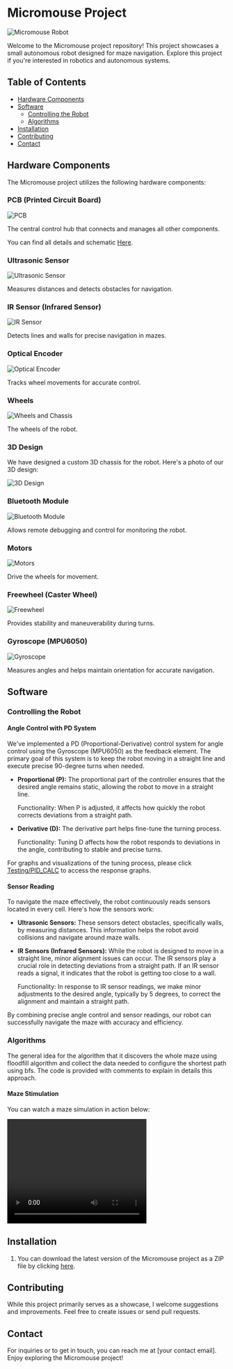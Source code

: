 # Micromouse Project

![Micromouse Robot](media/robot_image.jpg)

Welcome to the Micromouse project repository! This project showcases a small autonomous robot designed for maze navigation. Explore this project if you're interested in robotics and autonomous systems.

## Table of Contents
- [Hardware Components](#hardware-components)
- [Software](#software)
  - [Controlling the Robot](#controlling-the-robot)
  - [Algorithms](#algorithms)
- [Installation](#installation)
- [Contributing](#contributing)
- [Contact](#contact)

## Hardware Components

The Micromouse project utilizes the following hardware components:

### PCB (Printed Circuit Board)
![PCB](media/pcb_image.jpg)

The central control hub that connects and manages all other components.

You can find all details and schematic [Here](https://oshwlab.com/om4rr/micromouse).

### Ultrasonic Sensor
![Ultrasonic Sensor](media/ultrasonic_image.jpg)

Measures distances and detects obstacles for navigation.

### IR Sensor (Infrared Sensor)
![IR Sensor](media/ir_sensor_image.jpg)

Detects lines and walls for precise navigation in mazes.

### Optical Encoder
![Optical Encoder](media/encoder_image.jpg)

Tracks wheel movements for accurate control.

### Wheels 
![Wheels and Chassis](media/wheels_image.jpg)

The wheels of the robot.

### 3D Design

We have designed a custom 3D chassis for the robot. Here's a photo of our 3D design:

![3D Design](media/3d_design_image.jpg)

### Bluetooth Module
![Bluetooth Module](media/bluetooth_image.jpg)

Allows remote debugging and control for monitoring the robot.

### Motors
![Motors](media/motors_image.jpg)

Drive the wheels for movement.

### Freewheel (Caster Wheel)
![Freewheel](media/freewheel_image.jpg)

Provides stability and maneuverability during turns.

### Gyroscope (MPU6050)
![Gyroscope](media/gyroscope_image.jpg)

Measures angles and helps maintain orientation for accurate navigation.

## Software

### Controlling the Robot

#### Angle Control with PD System

We've implemented a PD (Proportional-Derivative) control system for angle control using the Gyroscope (MPU6050) as the feedback element. The primary goal of this system is to keep the robot moving in a straight line and execute precise 90-degree turns when needed.

- **Proportional (P):** The proportional part of the controller ensures that the desired angle remains static, allowing the robot to move in a straight line.

   Functionality: When P is adjusted, it affects how quickly the robot corrects deviations from a straight path.

- **Derivative (D):** The derivative part helps fine-tune the turning process.

   Functionality: Tuning D affects how the robot responds to deviations in the angle, contributing to stable and precise turns.

For graphs and visualizations of the tuning process, please click [Testing/PID_CALC](Testing/PID_CALC) to access the response graphs.

#### Sensor Reading

To navigate the maze effectively, the robot continuously reads sensors located in every cell. Here's how the sensors work:

- **Ultrasonic Sensors:** These sensors detect obstacles, specifically walls, by measuring distances. This information helps the robot avoid collisions and navigate around maze walls.

- **IR Sensors (Infrared Sensors):** While the robot is designed to move in a straight line, minor alignment issues can occur. The IR sensors play a crucial role in detecting deviations from a straight path. If an IR sensor reads a signal, it indicates that the robot is getting too close to a wall.

   Functionality: In response to IR sensor readings, we make minor adjustments to the desired angle, typically by 5 degrees, to correct the alignment and maintain a straight path.

By combining precise angle control and sensor readings, our robot can successfully navigate the maze with accuracy and efficiency.

### Algorithms

The general idea for the algorithm that it discovers the whole maze using floodfill algorithm and collect the data needed to configure the shortest path using bfs.
The code is provided with comments to explain in details this approach.

#### Maze Stimulation

You can watch a maze simulation in action below:

<video width="320" height="240" controls>
  <source src="Stimulation/Maze1.mp4" type="video/mp4">
  Your browser does not support the video tag.
</video>

## Installation

1. You can download the latest version of the Micromouse project as a ZIP file by clicking [here](link_to_zip_file.zip).

## Contributing

While this project primarily serves as a showcase, I welcome suggestions and improvements. Feel free to create issues or send pull requests.

## Contact

For inquiries or to get in touch, you can reach me at [your contact email]. Enjoy exploring the Micromouse project!
